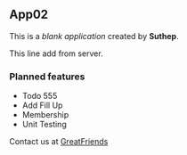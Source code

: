 ## App02

This is a _blank application_ created
by **Suthep**.

This line add from server.

### Planned features
* Todo 555
* Add Fill Up
* Membership
* Unit Testing

Contact us at 
[GreatFriends](http://next.greatfriends.biz)
